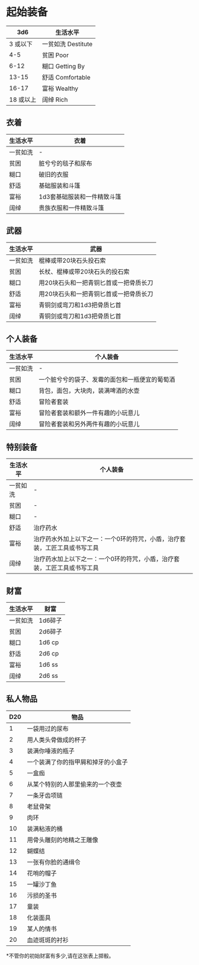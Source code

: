 # 起始装备

<table>
<thead>
<tr class="header">
<th>3d6</th>
<th>生活水平</th>
</tr>
</thead>
<tbody>
<tr class="odd">
<td>3 或以下</td>
<td>一贫如洗 Destitute</td>
</tr>
<tr class="even">
<td>4-5</td>
<td>贫困 Poor</td>
</tr>
<tr class="odd">
<td>6-12</td>
<td>糊口 Getting By</td>
</tr>
<tr class="even">
<td>13-15</td>
<td>舒适 Comfortable</td>
</tr>
<tr class="odd">
<td>16-17</td>
<td>富裕 Wealthy</td>
</tr>
<tr class="even">
<td>18 或以上</td>
<td>阔绰 Rich</td>
</tr>
</tbody>
</table>

## 衣着

<table>
<thead>
<tr class="header">
<th>生活水平</th>
<th>衣着</th>
</tr>
</thead>
<tbody>
<tr class="odd">
<td>一贫如洗</td>
<td>-</td>
</tr>
<tr class="even">
<td>贫困</td>
<td>脏兮兮的毯子和尿布</td>
</tr>
<tr class="odd">
<td>糊口</td>
<td>破旧的衣服</td>
</tr>
<tr class="even">
<td>舒适</td>
<td>基础服装和斗篷</td>
</tr>
<tr class="odd">
<td>富裕</td>
<td>1d3套基础服装和一件精致斗篷</td>
</tr>
<tr class="even">
<td>阔绰</td>
<td>贵族衣服和一件精致斗篷</td>
</tr>
</tbody>
</table>

## 武器

<table>
<thead>
<tr class="header">
<th>生活水平</th>
<th>武器</th>
</tr>
</thead>
<tbody>
<tr class="odd">
<td>一贫如洗</td>
<td>棍棒或带20块石头投石索</td>
</tr>
<tr class="even">
<td>贫困</td>
<td>长杖、棍棒或带20块石头的投石索</td>
</tr>
<tr class="odd">
<td>糊口</td>
<td>用20块石头和一把青铜匕首或一把骨质长刀</td>
</tr>
<tr class="even">
<td>舒适</td>
<td>用20块石头和一把青铜匕首或一把骨质长刀</td>
</tr>
<tr class="odd">
<td>富裕</td>
<td>青铜剑或弯刀和1d3把骨质匕首</td>
</tr>
<tr class="even">
<td>阔绰</td>
<td>青铜剑或弯刀和1d3把骨质匕首</td>
</tr>
</tbody>
</table>

## 个人装备

<table>
<thead>
<tr class="header">
<th>生活水平</th>
<th>个人装备</th>
</tr>
</thead>
<tbody>
<tr class="odd">
<td>一贫如洗</td>
<td>-</td>
</tr>
<tr class="even">
<td>贫困</td>
<td>一个脏兮兮的袋子、发霉的面包和一瓶便宜的葡萄酒</td>
</tr>
<tr class="odd">
<td>糊口</td>
<td>背包，面包，大块肉，装满啤酒的水壶</td>
</tr>
<tr class="even">
<td>舒适</td>
<td>冒险者套装</td>
</tr>
<tr class="odd">
<td>富裕</td>
<td>冒险者套装和额外一件有趣的小玩意儿</td>
</tr>
<tr class="even">
<td>阔绰</td>
<td>冒险者套装和另外两件有趣的小玩意儿</td>
</tr>
</tbody>
</table>

## 特别装备

<table>
<thead>
<tr class="header">
<th>生活水平</th>
<th>个人装备</th>
</tr>
</thead>
<tbody>
<tr class="odd">
<td>一贫如洗</td>
<td>-</td>
</tr>
<tr class="even">
<td>贫困</td>
<td>-</td>
</tr>
<tr class="odd">
<td>糊口</td>
<td>-</td>
</tr>
<tr class="even">
<td>舒适</td>
<td>治疗药水</td>
</tr>
<tr class="odd">
<td>富裕</td>
<td>治疗药水外加上以下之一：一个0环的符咒，小盾，治疗套装，工匠工具或书写工具</td>
</tr>
<tr class="even">
<td>阔绰</td>
<td>治疗药水加上以下之一：一个0环的符咒，小盾，治疗套装，工匠工具或书写工具</td>
</tr>
</tbody>
</table>

## 财富

<table>
<thead>
<tr class="header">
<th>生活水平</th>
<th>财富</th>
</tr>
</thead>
<tbody>
<tr class="odd">
<td>一贫如洗</td>
<td>1d6碎子</td>
</tr>
<tr class="even">
<td>贫困</td>
<td>2d6碎子</td>
</tr>
<tr class="odd">
<td>糊口</td>
<td>1d6 cp</td>
</tr>
<tr class="even">
<td>舒适</td>
<td>2d6 cp</td>
</tr>
<tr class="odd">
<td>富裕</td>
<td>1d6 ss</td>
</tr>
<tr class="even">
<td>阔绰</td>
<td>2d6 ss</td>
</tr>
</tbody>
</table>

## 私人物品

<table>
<thead>
<tr class="header">
<th>D20</th>
<th>物品</th>
</tr>
</thead>
<tbody>
<tr class="odd">
<td>1</td>
<td>一袋用过的尿布</td>
</tr>
<tr class="even">
<td>2</td>
<td>用人类头骨做成的杯子</td>
</tr>
<tr class="odd">
<td>3</td>
<td>装满你唾液的瓶子</td>
</tr>
<tr class="even">
<td>4</td>
<td>一个装满了你的指甲屑和掉牙的小盒子</td>
</tr>
<tr class="odd">
<td>5</td>
<td>一盒痂</td>
</tr>
<tr class="even">
<td>6</td>
<td>从某个特别的人那里偷来的一个夜壶</td>
</tr>
<tr class="odd">
<td>7</td>
<td>一条牙齿项链</td>
</tr>
<tr class="even">
<td>8</td>
<td>老鼠骨架</td>
</tr>
<tr class="odd">
<td>9</td>
<td>肉环</td>
</tr>
<tr class="even">
<td>10</td>
<td>装满粘液的桶</td>
</tr>
<tr class="odd">
<td>11</td>
<td>用骨头雕刻的地精之王雕像</td>
</tr>
<tr class="even">
<td>12</td>
<td>蝴蝶结</td>
</tr>
<tr class="odd">
<td>13</td>
<td>一张有你脸的通缉令</td>
</tr>
<tr class="even">
<td>14</td>
<td>花哨的帽子</td>
</tr>
<tr class="odd">
<td>15</td>
<td>一罐沙丁鱼</td>
</tr>
<tr class="even">
<td>16</td>
<td>污损的圣书</td>
</tr>
<tr class="odd">
<td>17</td>
<td>童装</td>
</tr>
<tr class="even">
<td>18</td>
<td>化装面具</td>
</tr>
<tr class="odd">
<td>19</td>
<td>某人的情书</td>
</tr>
<tr class="even">
<td>20</td>
<td>血迹斑斑的衬衫</td>
</tr>
</tbody>
</table>

\*不管你的初始财富有多少,请在这张表上掷骰。
